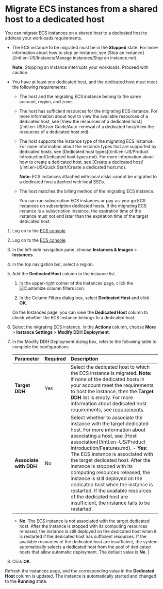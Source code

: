 # Migrate ECS instances from a shared host to a dedicated host

You can migrate ECS instances on a shared host to a dedicated host to address your workloads requirements.

-   The ECS instance to be migrated must be in the **Stopped** state. For more information about how to stop an instance, see [Stop an instance](/intl.en-US/Instance/Manage instances/Stop an instance.md).

    **Note:** Stopping an instance interrupts your workloads. Proceed with caution.

-   You have at least one dedicated host, and the dedicated host must meet the following requirements:
    -   The host and the migrating ECS instance belong to the same account, region, and zone.
    -   The host has sufficient resources for the migrating ECS instance. For more information about how to view the available resources of a dedicated host, see [View the resources of a dedicated host](/intl.en-US/User Guide/Auto-renewal of a dedicated host/View the resources of a dedicated host.md).
    -   The host supports the instance type of the migrating ECS instance. For more information about the instance types that are supported by dedicated hosts, see [Dedicated host types](/intl.en-US/Product Introduction/Dedicated host types.md). For more information about how to create a dedicated host, see [Create a dedicated host](/intl.en-US/Quick Start/Create a dedicated host.md).

        **Note:** ECS instances attached with local disks cannot be migrated to a dedicated host attached with local SSDs.

    -   The host matches the billing method of the migrating ECS instance.

        You can run subscription ECS instances or pay-as-you-go ECS instances on subscription dedicated hosts. If the migrating ECS instance is a subscription instance, the expiration time of the instance must not end later than the expiration time of the target dedicated host.


1.  Log on to the [ECS console](https://ecs.console.aliyun.com).

2.  Log on to the [ECS console](https://partners-intl.console.aliyun.com/#/ecs).

3.  In the left-side navigation pane, choose **Instances & Images** \> **Instances**.

4.  In the top navigation bar, select a region.

5.  Add the **Dedicated Host** column to the instance list.

    1.  In the upper-right corner of the Instances page, click the ![Customize column filters](https://static-aliyun-doc.oss-accelerate.aliyuncs.com/assets/img/en-US/5653909951/p1350.png) icon.

    2.  In the Column Filters dialog box, select **Dedicated Host** and click **OK**.

    On the Instances page, you can view the **Dedicated Host** column to check whether the ECS instance belongs to a dedicated host.

6.  Select the migrating ECS instance. In the **Actions** column, choose **More** \> **Instance Settings** \> **Modify DDH Deployment**.

7.  In the Modify DDH Deployment dialog box, refer to the following table to complete the configurations.

    |Parameter|Required|Description|
    |:--------|:-------|:----------|
    |**Target DDH**|Yes|Select the dedicated host to which the ECS instance is migrated. **Note:** If none of the dedicated hosts in your account meet the requirements to host the instance, then the **Target DDH** list is empty. For more information about dedicated host requirements, see [requirements](#li_targetddh). |
    |**Associate with DDH**|No|Select whether to associate the instance with the target dedicated host. For more information about associating a host, see [Host association](/intl.en-US/Product Introduction/Features.md).     -   **Yes**: The ECS instance is associated with the target dedicated host. After the instance is stopped with its computing resources released, the instance is still deployed on the dedicated host when the instance is restarted. If the available resources of the dedicated host are insufficient, the instance fails to be restarted.
    -   **No**: The ECS instance is not associated with the target dedicated host. After the instance is stopped with its computing resources released, the instance is still deployed on the dedicated host when it is restarted if the dedicated host has sufficient resources. If the available resources of the dedicated host are insufficient, the system automatically selects a dedicated host from the pool of dedicated hosts that allow automatic deployment.
 The default value is **No**. |

8.  Click **OK**.


Refresh the Instances page, and the corresponding value in the **Dedicated Host** column is updated. The instance is automatically started and changed to the **Running** state.

